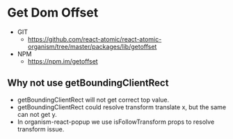 Get Dom Offset
===============
   * GIT
      * https://github.com/react-atomic/react-atomic-organism/tree/master/packages/lib/getoffset
   * NPM
      * https://npm.im/getoffset

## Why not use getBoundingClientRect
  * getBoundingClientRect will not get correct top value.
  * getBoundingClientRect could resolve transform translate x, but the same can not get y.
  * In organism-react-popup we use isFollowTransform props to resolve transform issue. 

